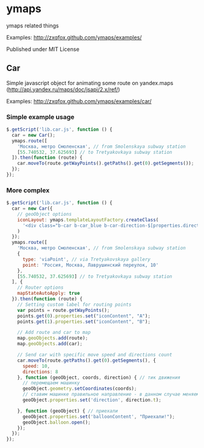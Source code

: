 ymaps
=====

ymaps related things

Examples: http://zxqfox.github.com/ymaps/examples/

Published under MIT License

Car
---

Simple javascript object for animating some route on yandex.maps (http://api.yandex.ru/maps/doc/jsapi/2.x/ref/)

Examples: http://zxqfox.github.com/ymaps/examples/car/

### Simple example usage
```js
$.getScript('lib.car.js', function () {
  car = new Car();
  ymaps.route([
    'Москва, метро Смоленская', // from Smolenskaya subway station
    [55.740532, 37.625693] // to Tretyakovkaya subway station
  ]).then(function (route) {
    car.moveTo(route.getWayPoints().getPaths().get(0).getSegments());
  });
});
```

### More complex
```js
$.getScript('lib.car.js', function () {
  car = new Car({
    // geoObject options
    iconLayout: ymaps.templateLayoutFactory.createClass(
      '<div class="b-car b-car_blue b-car-direction-$[properties.direction]"></div>'
    )
  });
  ymaps.route([
    'Москва, метро Смоленская', // from Smolenskaya subway station
    {
      type: 'viaPoint', // via Tretyakovskaya gallery
      point: 'Россия, Москва, Лаврушинский переулок, 10'
    },
    [55.740532, 37.625693] // to Tretyakovkaya subway station
  ], {
    // Router options
    mapStateAutoApply: true
  }).then(function (route) {
    // Setting custom label for routing points
    var points = route.getWayPoints();
    points.get(0).properties.set("iconContent", "A");
    points.get(1).properties.set("iconContent", "B");

    // Add route and car to map
    map.geoObjects.add(route);
    map.geoObjects.add(car);

    // Send car with specific move speed and directions count
    car.moveTo(route.getPaths().get(0).getSegments(), {
      speed: 10,
      directions: 8
    }, function (geoObject, coords, direction) { // тик движения
      // перемещаем машинку
      geoObject.geometry.setCoordinates(coords);
      // ставим машинке правильное направление - в данном случае меняем ей текст
      geoObject.properties.set('direction', direction.t);

    }, function (geoObject) { // приехали
      geoObject.properties.set('balloonContent', "Приехали!");
      geoObject.balloon.open();
    });
  });
});
```
